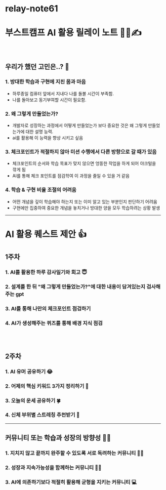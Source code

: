 # relay-note61

# 부스트캠프 AI 활용 릴레이 노트 🏃🏻✍️
<br/>

## 우리가 했던 고민은..? 🤔
### 1. 방대한 학습과 구현에 지친 몸과 마음
- 하루종일 컴퓨터 앞에서 지내다 나를 돌볼 시간이 부족함. 
- 나를 돌아보고 동기부여할 시간이 필요함.

### 2. 왜 그렇게 만들었는가?
- 개발자로 성장하는 과정에서 어떻게 만들었는가 보다 중요한 것은 왜 그렇게 만들었는가에 대한 설명 능력.
- ai를 활용해 이 능력을 향상 시키고 싶음

### 3. 체크포인트가 적절하지 않아 미션 수행에서 다른 방향으로 갈 때가 있음
- 체크포인트의 순서와 학습 목표가 맞지 않으면 엉뚱한 작업을 하게 되어 야크털을 깎게 됨
- AI를 통해 체크 포인트를 점검학여 이 과정을 줄일 수 있을 거 같음

### 4. 학습 & 구현 비율 조절의 어려움
- 어떤 개념을 깊이 학습해야 하는지 또는 이미 알고 있는 부분인지 판단하기 어려움
- 구현에만 집중하여 중요한 개념을 놓치거나 방대한 양을 모두 학습하려는 상황 발생

---

# AI 활용 퀘스트 제안 👍

## 1주차
### 1. AI를 활용한 하루 감사일기와 회고 😇

### 2. 설계를 한 뒤 "왜 그렇게 만들었는가?"에 대한 내용이 담겨있는지 검사해주는 gpt

### 3. AI를 통해 나만의 체크포인트 점검하기

### 4. AI가 생성해주는 퀴즈를 통해 배경 지식 점검

<br/><br/>

## 2주차
### 1. AI 유머 공유하기 😂 
### 2. 어제의 핵심 키워드 3가지 정리하기 📝
### 3. 오늘의 운세 공유하기 🍀
### 4. 신체 부위별 스트레칭 추천받기 💪
    
---

## 커뮤니티 또는 학습과 성장의 방향성 🌳💫

### 1. 지치지 않고 끝까지 완주할 수 있도록 서로 독려하는 커뮤니티 🙌🏻<br/>
### 2. 성장과 지속가능성을 함께하는 커뮤니티 💪🏻<br/>
### 3. AI에 의존하기보다 적절히 활용해 균형을 지키는 커뮤니티 💻<br/>
<br/><br/>

